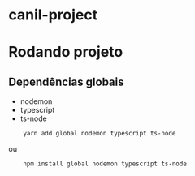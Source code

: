 # canil-project


# Rodando projeto 

## Dependências globais 
- nodemon
- typescript
- ts-node

```bash
    yarn add global nodemon typescript ts-node
```
ou 

```bash
    npm install global nodemon typescript ts-node
```

